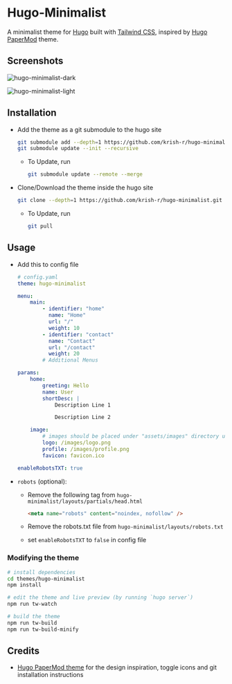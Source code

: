 # Hugo-Minimalist

A minimalist theme for [Hugo][hugo] built with [Tailwind CSS][tailwind_css], inspired by [Hugo PaperMod][hugo_papermod] theme.

## Screenshots

![hugo-minimalist-dark][theme_dark_mode]

![hugo-minimalist-light][theme_light_mode]

## Installation

-   Add the theme as a git submodule to the hugo site

    ```sh
    git submodule add --depth=1 https://github.com/krish-r/hugo-minimalist.git themes/hugo-minimalist
    git submodule update --init --recursive
    ```

    -   To Update, run

        ```sh
        git submodule update --remote --merge
        ```

-   Clone/Download the theme inside the hugo site

    ```sh
    git clone --depth=1 https://github.com/krish-r/hugo-minimalist.git themes/hugo-minimalist
    ```

    -   To Update, run

        ```sh
        git pull
        ```

## Usage

-   Add this to config file

    ```yaml
    # config.yaml
    theme: hugo-minimalist

    menu:
        main:
            - identifier: "home"
              name: "Home"
              url: "/"
              weight: 10
            - identifier: "contact"
              name: "Contact"
              url: "/contact"
              weight: 20
            # Additional Menus

    params:
        home:
            greeting: Hello
            name: User
            shortDesc: |
                Description Line 1

                Description Line 2

        image:
            # images should be placed under "assets/images" directory under the site directory
            logo: /images/logo.png
            profile: /images/profile.png
            favicon: favicon.ico

    enableRobotsTXT: true
    ```

-   `robots` (optional):

    -   Remove the following tag from `hugo-minimalist/layouts/partials/head.html`

        ```html
        <meta name="robots" content="noindex, nofollow" />
        ```

    -   Remove the robots.txt file from `hugo-minimalist/layouts/robots.txt`

    -   set `enableRobotsTXT` to `false` in config file

### Modifying the theme

```sh
# install dependencies
cd themes/hugo-minimalist
npm install

# edit the theme and live preview (by running `hugo server`)
npm run tw-watch

# build the theme
npm run tw-build
npm run tw-build-minify
```

## Credits

-   [Hugo PaperMod theme][hugo_papermod] for the design inspiration, toggle icons and git installation instructions

[hugo]: https://gohugo.io/
[tailwind_css]: https://tailwindcss.com/
[theme_light_mode]: https://user-images.githubusercontent.com/54745129/211208294-76b66279-d5f9-4eb6-8c1c-d60064be03c9.png
[theme_dark_mode]: https://user-images.githubusercontent.com/54745129/211208296-865ee594-8645-4967-8d46-ed487666212e.png
[hugo_papermod]: https://github.com/adityatelange/hugo-PaperMod/
